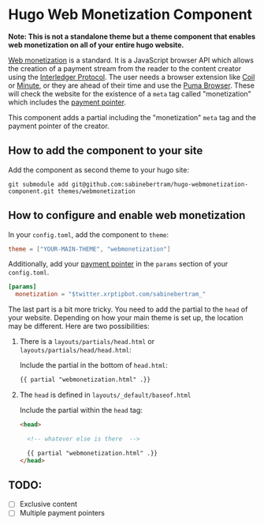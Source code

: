 # Hugo Web Monetization Component

**Note: This is not a standalone theme but a theme component that enables web monetization on all of your entire hugo website.**

[Web monetization](https://webmonetization.org/) is a standard. It is a JavaScript browser API which allows the creation of a payment stream from the reader to the content creator using the [Interledger Protocol](https://interledger.org/). The user needs a browser extension like [Coil](https://coil.com/) or [Minute](https://github.com/interledgerjs/minute), or they are ahead of their time and use the [Puma Browser](https://www.pumabrowser.com/). These will check the website for the existence of a `meta` tag called "monetization" which includes the [payment pointer](https://paymentpointers.org/).

This component adds a partial including the "monetization" `meta` tag and the payment pointer of the creator.

## How to add the component to your site

Add the component as second theme to your hugo site:
```
git submodule add git@github.com:sabinebertram/hugo-webmonetization-component.git themes/webmonetization
```

## How to configure and enable web monetization

In your `config.toml`, add the component to `theme`:
```toml
theme = ["YOUR-MAIN-THEME", "webmonetization"]
```

Additionally, add your [payment pointer](https://paymentpointers.org/) in the `params` section of your `config.toml`.
```toml
[params]
  monetization = "$twitter.xrptipbot.com/sabinebertram_"
```

The last part is a bit more tricky. You need to add the partial to the `head` of your website. Depending on how your main theme is set up, the location may be different. Here are two possibilities:

1. There is a `layouts/partials/head.html` or `layouts/partials/head/head.html`:

    Include the partial in the bottom of `head.html`:
    ```html
    {{ partial "webmonetization.html" .}}
    ```

2. The `head` is defined in `layouts/_default/baseof.html`

    Include the partial within the `head` tag:
    ```html
    <head>

      <!-- whatever else is there  -->

      {{ partial "webmonetization.html" .}}
    </head>
    ```

## TODO:
- [ ] Exclusive content
- [ ] Multiple payment pointers